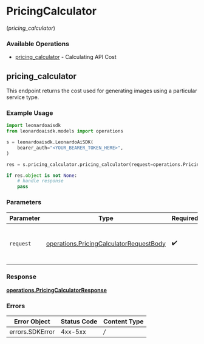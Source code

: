 # PricingCalculator
(*pricing_calculator*)

### Available Operations

* [pricing_calculator](#pricing_calculator) - Calculating API Cost

## pricing_calculator

This endpoint returns the cost used for generating images using a particular service type.

### Example Usage

```python
import leonardoaisdk
from leonardoaisdk.models import operations

s = leonardoaisdk.LeonardoAiSDK(
    bearer_auth="<YOUR_BEARER_TOKEN_HERE>",
)

res = s.pricing_calculator.pricing_calculator(request=operations.PricingCalculatorRequestBody())

if res.object is not None:
    # handle response
    pass

```

### Parameters

| Parameter                                                                                          | Type                                                                                               | Required                                                                                           | Description                                                                                        |
| -------------------------------------------------------------------------------------------------- | -------------------------------------------------------------------------------------------------- | -------------------------------------------------------------------------------------------------- | -------------------------------------------------------------------------------------------------- |
| `request`                                                                                          | [operations.PricingCalculatorRequestBody](../../models/operations/pricingcalculatorrequestbody.md) | :heavy_check_mark:                                                                                 | The request object to use for the request.                                                         |


### Response

**[operations.PricingCalculatorResponse](../../models/operations/pricingcalculatorresponse.md)**
### Errors

| Error Object    | Status Code     | Content Type    |
| --------------- | --------------- | --------------- |
| errors.SDKError | 4xx-5xx         | */*             |
